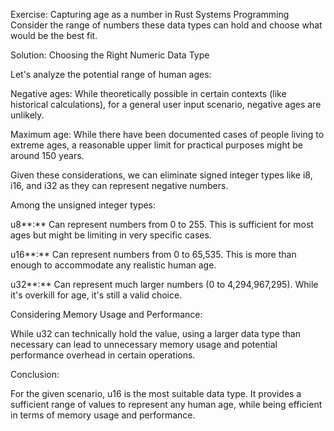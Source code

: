 Exercise: Capturing age as a number in Rust Systems Programming
Consider the range of numbers these data types can hold and choose what would be the best fit.

Solution:
Choosing the Right Numeric Data Type

Let's analyze the potential range of human ages:

Negative ages: While theoretically possible in certain contexts (like historical calculations), for a general user input scenario, negative ages are unlikely.

Maximum age: While there have been documented cases of people living to extreme ages, a reasonable upper limit for practical purposes might be around 150 years.

Given these considerations, we can eliminate signed integer types like i8, i16, and i32 as they can represent negative numbers.

Among the unsigned integer types:

u8**:** Can represent numbers from 0 to 255. This is sufficient for most ages but might be limiting in very specific cases.

u16**:** Can represent numbers from 0 to 65,535. This is more than enough to accommodate any realistic human age.

u32**:** Can represent much larger numbers (0 to 4,294,967,295). While it's overkill for age, it's still a valid choice.

Considering Memory Usage and Performance:

While u32 can technically hold the value, using a larger data type than necessary can lead to unnecessary memory usage and potential performance overhead in certain operations.

Conclusion:

For the given scenario, u16 is the most suitable data type. It provides a sufficient range of values to represent any human age, while being efficient in terms of memory usage and performance.
